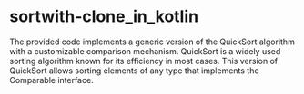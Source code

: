 # sortwith-clone_in_kotlin
 The provided code implements a generic version of the QuickSort algorithm with a customizable comparison mechanism. QuickSort is a widely used sorting algorithm known for its efficiency in most cases. This version of QuickSort allows sorting elements of any type that implements the Comparable interface.
